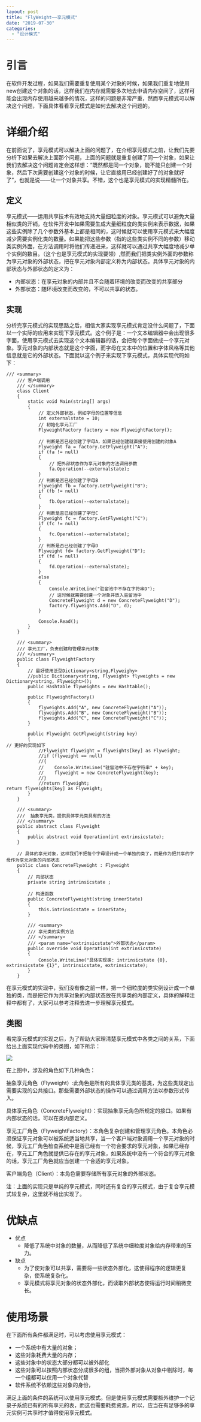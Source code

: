 ```yaml
---
layout: post
title: "FlyWeight——享元模式"
date: "2019-07-30"
categories: 
  - "设计模式"
---
```


# 引言

在软件开发过程，如果我们需要重复使用某个对象的时候，如果我们重复地使用new创建这个对象的话，这样我们在内存就需要多次地去申请内存空间了，这样可能会出现内存使用越来越多的情况，这样的问题是非常严重，然而享元模式可以解决这个问题，下面具体看看享元模式是如何去解决这个问题的。

# 详细介绍

在前面说了，享元模式可以解决上面的问题了，在介绍享元模式之前，让我们先要分析下如果去解决上面那个问题，上面的问题就是重复创建了同一个对象，如果让我们去解决这个问题肯定会这样想：“既然都是同一个对象，能不能只创建一个对象，然后下次需要创建这个对象的时候，让它直接用已经创建好了的对象就好了”，也就是说——让一个对象共享。不错，这个也是享元模式的实现精髓所在。

## 定义

享元模式——运用共享技术有效地支持大量细粒度的对象。享元模式可以避免大量相似类的开销，在软件开发中如果需要生成大量细粒度的类实例来表示数据，如果这些实例除了几个参数外基本上都是相同的，这时候就可以使用享元模式来大幅度减少需要实例化类的数量。如果能把这些参数（指的这些类实例不同的参数）移动类实例外面，在方法调用时将他们传递进来，这样就可以通过共享大幅度地减少单个实例的数目。（这个也是享元模式的实现要领）,然而我们把类实例外面的参数称为享元对象的外部状态，把在享元对象内部定义称为内部状态。具体享元对象的内部状态与外部状态的定义为：

- 内部状态：在享元对象的内部并且不会随着环境的改变而改变的共享部分
- 外部状态：随环境改变而改变的，不可以共享的状态。

## 实现

分析完享元模式的实现思路之后，相信大家实现享元模式肯定没什么问题了，下面以一个实际的应用来实现下享元模式。这个例子是：一个文本编辑器中会出现很多字面，使用享元模式去实现这个文本编辑器的话，会把每个字面做成一个享元对象。享元对象的内部状态就是这个字面，而字母在文本中的位置和字体风格等其他信息就是它的外部状态。下面就以这个例子来实现下享元模式，具体实现代码如下：

```
/// <summary>
    /// 客户端调用
    /// </summary>
    class Client
    {
        static void Main(string[] args)
        {
            // 定义外部状态，例如字母的位置等信息
            int externalstate = 10;
            // 初始化享元工厂
            FlyweightFactory factory = new FlyweightFactory();

            // 判断是否已经创建了字母A，如果已经创建就直接使用创建的对象A
            Flyweight fa = factory.GetFlyweight("A");
            if (fa != null)
            {
                // 把外部状态作为享元对象的方法调用参数
                fa.Operation(--externalstate);
            }
            // 判断是否已经创建了字母B
            Flyweight fb = factory.GetFlyweight("B");
            if (fb != null)
            {
                fb.Operation(--externalstate);
            }
            // 判断是否已经创建了字母C
            Flyweight fc = factory.GetFlyweight("C");
            if (fc != null)
            {
                fc.Operation(--externalstate);
            }
            // 判断是否已经创建了字母D
            Flyweight fd= factory.GetFlyweight("D");
            if (fd != null)
            {
                fd.Operation(--externalstate);
            }
            else
            {
                Console.WriteLine("驻留池中不存在字符串D");
                // 这时候就需要创建一个对象并放入驻留池中
                ConcreteFlyweight d = new ConcreteFlyweight("D");
                factory.flyweights.Add("D", d);
            }

            Console.Read();
        }
    }

    /// <summary>
    /// 享元工厂，负责创建和管理享元对象
    /// </summary>
    public class FlyweightFactory
    {
        // 最好使用泛型Dictionary<string,Flyweighy>
        //public Dictionary<string, Flyweight> flyweights = new Dictionary<string, Flyweight>();
        public Hashtable flyweights = new Hashtable();

        public FlyweightFactory()
        {
            flyweights.Add("A", new ConcreteFlyweight("A"));
            flyweights.Add("B", new ConcreteFlyweight("B"));
            flyweights.Add("C", new ConcreteFlyweight("C"));
        }

        public Flyweight GetFlyweight(string key)
        {
// 更好的实现如下
            //Flyweight flyweight = flyweights[key] as Flyweight;
            //if (flyweight == null)
            //{
            //    Console.WriteLine("驻留池中不存在字符串" + key);
            //    flyweight = new ConcreteFlyweight(key);
            //}
            //return flyweight;
return flyweights[key] as Flyweight;
        }
    }

    /// <summary>
    ///  抽象享元类，提供具体享元类具有的方法
    /// </summary>
    public abstract class Flyweight
    {
        public abstract void Operation(int extrinsicstate);
    }

    // 具体的享元对象，这样我们不把每个字母设计成一个单独的类了，而是作为把共享的字母作为享元对象的内部状态
    public class ConcreteFlyweight : Flyweight
    {
        // 内部状态
        private string intrinsicstate ;

        // 构造函数
        public ConcreteFlyweight(string innerState)
        {
            this.intrinsicstate = innerState;
        }

        /// <summary>
        /// 享元类的实例方法
        /// </summary>
        /// <param name="extrinsicstate">外部状态</param>
        public override void Operation(int extrinsicstate)
        {
            Console.WriteLine("具体实现类: intrinsicstate {0}, extrinsicstate {1}", intrinsicstate, extrinsicstate);
        }
    }
```

在享元模式的实现中，我们没有像之前一样，把一个细粒度的类实例设计成一个单独的类，而是把它作为共享对象的内部状态放在共享类的内部定义，具体的解释注释中都有了，大家可以参考注释去进一步理解享元模式。

## 类图

看完享元模式的实现之后，为了帮助大家理清楚享元模式中各类之间的关系，下面给出上面实现代码中的类图，如下所示：

[![](/assets/image/default/Pic86.gif)](http://127.0.0.1/?attachment_id=4032)

在上图中，涉及的角色如下几种角色：

抽象享元角色（Flyweight）:此角色是所有的具体享元类的基类，为这些类规定出需要实现的公共接口。那些需要外部状态的操作可以通过调用方法以参数形式传入。

具体享元角色（ConcreteFlyweight）：实现抽象享元角色所规定的接口。如果有内部状态的话，可以在类内部定义。

享元工厂角色（FlyweightFactory）：本角色复杂创建和管理享元角色。本角色必须保证享元对象可以被系统适当地共享，当一个客户端对象调用一个享元对象的时候，享元工厂角色检查系统中是否已经有一个符合要求的享元对象，如果已经存在，享元工厂角色就提供已存在的享元对象，如果系统中没有一个符合的享元对象的话，享元工厂角色就应当创建一个合适的享元对象。

客户端角色（Client）：本角色需要存储所有享元对象的外部状态。

注：上面的实现只是单纯的享元模式，同时还有复合的享元模式，由于复合享元模式较复杂，这里就不给出实现了。

# 优缺点

- 优点
    - 降低了系统中对象的数量，从而降低了系统中细粒度对象给内存带来的压力。
- 缺点
    - 为了使对象可以共享，需要将一些状态外部化，这使得程序的逻辑更复杂，使系统复杂化。
    - 享元模式将享元对象的状态外部化，而读取外部状态使得运行时间稍微变长。

# 使用场景

在下面所有条件都满足时，可以考虑使用享元模式：

- 一个系统中有大量的对象；
- 这些对象耗费大量的内存；
- 这些对象中的状态大部分都可以被外部化
- 这些对象可以按照内部状态分成很多的组，当把外部对象从对象中剔除时，每一个组都可以仅用一个对象代替
- 软件系统不依赖这些对象的身份，

满足上面的条件的系统可以使用享元模式。但是使用享元模式需要额外维护一个记录子系统已有的所有享元的表，而这也需要耗费资源，所以，应当在有足够多的享元实例可共享时才值得使用享元模式。
